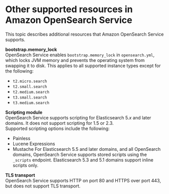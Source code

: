 # Other supported resources in Amazon OpenSearch Service<a name="supported-resources"></a>

This topic describes additional resources that Amazon OpenSearch Service supports\.

**bootstrap\.memory\_lock**  
OpenSearch Service enables `bootstrap.memory_lock` in `opensearch.yml`, which locks JVM memory and prevents the operating system from swapping it to disk\. This applies to all supported instance types except for the following:  
+ `t2.micro.search`
+ `t2.small.search`
+ `t2.medium.search`
+ `t3.small.search`
+ `t3.medium.search`

**Scripting module**  
OpenSearch Service supports scripting for Elasticsearch 5\.*x* and later domains\. It does not support scripting for 1\.5 or 2\.3\.  
Supported scripting options include the following:  
+ Painless
+ Lucene Expressions
+ Mustache
For Elasticsearch 5\.5 and later domains, and all OpenSearch domains, OpenSearch Service supports stored scripts using the `_scripts` endpoint\. Elasticsearch 5\.3 and 5\.1 domains support inline scripts only\.

**TLS transport**  
OpenSearch Service supports HTTP on port 80 and HTTPS over port 443, but does not support TLS transport\.